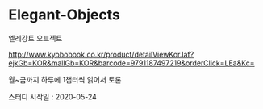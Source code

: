 # Elegant-Objects

엘레강트 오브젝트

http://www.kyobobook.co.kr/product/detailViewKor.laf?ejkGb=KOR&mallGb=KOR&barcode=9791187497219&orderClick=LEa&Kc=


월~금까지 하루에 1챕터씩 읽어서 토론


스터디 시작일 : 2020-05-24


